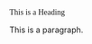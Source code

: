 <!DOCTYPE html>
<html>
<head>
<style>
.p1 {
  font-family: "Times New Roman", Times, serif;
}

.p2 {
  font-family: Arial, Helvetica, sans-serif;
}


</style>
</head>
<body>

<p class="p1">This is a Heading</p>
<p class="p2">This is a paragraph.</p>

  
  
</body>
</html>
